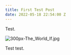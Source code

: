 ```yaml
---
title: First Test Post
date: 2022-05-18 22:54:00 Z
---
```


Test.

![300px-The_World_If.jpg](/uploads/300px-The_World_If.jpg)

Test test.